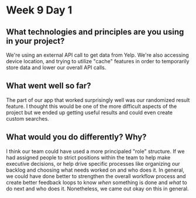 # Week 9 Day 1

## What technologies and principles are you using in your project?

We're using an external API call to get data from Yelp. We're also accessing device location, and trying to utilize "cache" features in order to temporarily store data and lower our overall API calls.

## What went well so far?

The part of our app that worked surprisingly well was our randomized result feature. I thought this would be one of the more difficult aspects of the project but we ended up getting useful results and could even create custom searches.

## What would you do differently? Why?

I think our team could have used a more principaled "role" structure. If we had assigned people to strict positions within the team to help make executive decisions, or help drive specific processes like organizing our backlog and choosing what needs worked on and who does it. In general, we could have done better to strengthen the overall workflow process and create better feedback loops to know *when* something is done and *what* to do next and who does it. Nonetheless, we came out okay on this in general.